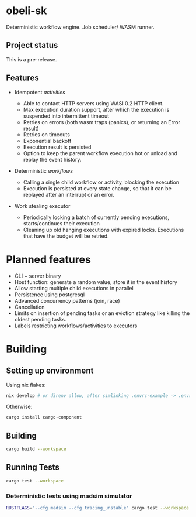 # obeli-sk
Deterministic workflow engine.
Job scheduler/ WASM runner.

## Project status
This is a pre-release.

## Features
* Idempotent *activities*
    * Able to contact HTTP servers using WASI 0.2 HTTP client.
    * Max execution duration support, after which the execution is suspended into intermittent timeout
    * Retries on errors (both wasm traps (panics), or returning an Error result)
    * Retries on timeouts
    * Exponential backoff
    * Execution result is persisted
    * Option to keep the parent workflow execution hot or unload and replay the event history.

* Deterministic *workflows*
    * Calling a single child workflow or activity, blocking the execution
    * Execution is persisted at every state change, so that it can be replayed after an interrupt or an error.

* Work stealing executor
    * Periodically locking a batch of currently pending executions, starts/continues their execution
    * Cleaning up old hanging executions with expired locks. Executions that have the budget will be retried.

# Planned features
* CLI + server binary
* Host function: generate a random value, store it in the event history
* Allow starting multiple child executions in parallel
* Persistence using postgresql
* Advanced concurrency patterns (join, race)
* Cancellation
* Limits on insertion of pending tasks or an eviction strategy like killing the oldest pending tasks.
* Labels restricting workflows/activities to executors

# Building

## Setting up environment
Using nix flakes:
```sh
nix develop # or direnv allow, after simlinking .envrc-example -> .envrc
```
Otherwise:
```sh
cargo install cargo-component
```

## Building

```sh
cargo build --workspace
```

## Running Tests
```sh
cargo test --workspace
```

### Deterministic tests using madsim simulator
```sh
RUSTFLAGS="--cfg madsim --cfg tracing_unstable" cargo test --workspace
```
